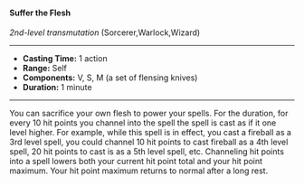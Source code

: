 #### Suffer the Flesh
*2nd-level transmutation* (Sorcerer,Warlock,Wizard)
___
- **Casting Time:** 1 action
- **Range:** Self
- **Components:** V, S, M (a set of flensing knives)
- **Duration:** 1 minute
---
You can sacrifice your own flesh to power your
spells. For the duration, for every 10 hit points you
channel into the spell the spell is cast as if it one
level higher. For example, while this spell is in
effect, you cast a fireball as a 3rd level spell, you
could channel 10 hit points to cast fireball as a 4th
level spell, 20 hit points to cast is as a 5th level spell,
etc. Channeling hit points into a spell lowers both
your current hit point total and your hit point
maximum. Your hit point maximum returns to
normal after a long rest.
